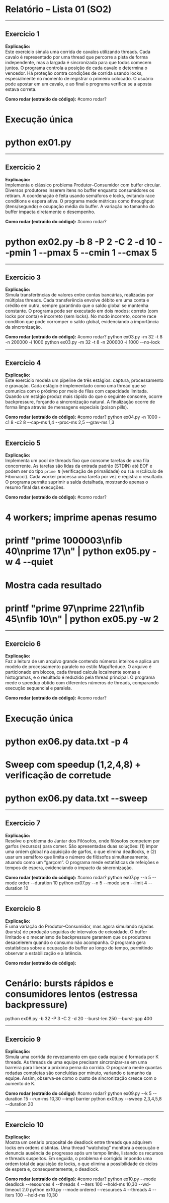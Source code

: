 # Relatório – Lista 01 (SO2)

---

## Exercício 1

**Explicação:**  
Este exercício simula uma corrida de cavalos utilizando threads. Cada cavalo é representado por uma thread que percorre a pista de forma independente, mas a largada é sincronizada para que todos comecem juntos. O programa controla a posição de cada cavalo e determina o vencedor. Há proteção contra condições de corrida usando locks, especialmente no momento de registrar o primeiro colocado. O usuário pode apostar em um cavalo, e ao final o programa verifica se a aposta estava correta.

**Como rodar (extraído do código):**
#como rodar? 
# Execução única
#     python ex01.py

---

## Exercício 2

**Explicação:**  
Implementa o clássico problema Produtor–Consumidor com buffer circular. Diversos produtores inserem itens no buffer enquanto consumidores os retiram. A coordenação é feita usando semáforos e locks, evitando race conditions e espera ativa. O programa mede métricas como throughput (itens/segundo) e ocupação média do buffer. A variação no tamanho do buffer impacta diretamente o desempenho.

**Como rodar (extraído do código):**
#como rodar? 
#     python ex02.py -b 8 -P 2 -C 2 -d 10 --pmin 1 --pmax 5 --cmin 1 --cmax 5

---

## Exercício 3

**Explicação:**  
Simula transferências de valores entre contas bancárias, realizadas por múltiplas threads. Cada transferência envolve débito em uma conta e crédito em outra, sempre garantindo que o saldo global se mantenha constante. O programa pode ser executado em dois modos: correto (com locks por conta) e incorreto (sem locks). No modo incorreto, ocorre race condition que pode corromper o saldo global, evidenciando a importância da sincronização.

**Como rodar (extraído do código):**
#como rodar? 
python ex03.py -m 32 -t 8 -n 200000 -i 1000
python ex03.py -m 32 -t 8 -n 200000 -i 1000 --no-lock

---

## Exercício 4

**Explicação:**  
Este exercício modela um pipeline de três estágios: captura, processamento e gravação. Cada estágio é implementado como uma thread que se comunica com o próximo por meio de filas com capacidade limitada. Quando um estágio produz mais rápido do que o seguinte consome, ocorre backpressure, forçando a sincronização natural. A finalização ocorre de forma limpa através de mensagens especiais (poison pills).

**Como rodar (extraído do código):**
#como rodar? 
python ex04.py -n 1000 -c1 8 -c2 8 --cap-ms 1,4 --proc-ms 2,5 --grav-ms 1,3

---

## Exercício 5

**Explicação:**  
Implementa um pool de threads fixo que consome tarefas de uma fila concorrente. As tarefas são lidas da entrada padrão (STDIN) até EOF e podem ser do tipo `prime N` (verificação de primalidade) ou `fib N` (cálculo de Fibonacci). Cada worker processa uma tarefa por vez e registra o resultado. O programa permite suprimir a saída detalhada, mostrando apenas o resumo final das execuções.

**Como rodar (extraído do código):**
#como rodar? 
# 4 workers; imprime apenas resumo
# printf "prime 1000003\nfib 40\nprime 17\n" | python ex05.py -w 4 --quiet
#
# Mostra cada resultado
# printf "prime 97\nprime 221\nfib 45\nfib 10\n" | python ex05.py -w 2

---

## Exercício 6

**Explicação:**  
Faz a leitura de um arquivo grande contendo números inteiros e aplica um modelo de processamento paralelo no estilo Map/Reduce. O arquivo é particionado em blocos, cada thread calcula localmente somas e histogramas, e o resultado é reduzido pela thread principal. O programa mede o speedup obtido com diferentes números de threads, comparando execução sequencial e paralela.

**Como rodar (extraído do código):**
#como rodar? 
# Execução única
#     python ex06.py data.txt -p 4
#
# Sweep com speedup (1,2,4,8) + verificação de corretude
#     python ex06.py data.txt --sweep

---

## Exercício 7

**Explicação:**  
Resolve o problema do Jantar dos Filósofos, onde filósofos competem por garfos (recursos) para comer. São apresentadas duas soluções: (1) impor uma ordem global na aquisição de garfos, o que elimina deadlocks, e (2) usar um semáforo que limita o número de filósofos simultaneamente, atuando como um “garçom”. O programa mede estatísticas de refeições e tempos de espera, evidenciando o impacto da sincronização.

**Como rodar (extraído do código):**
#como rodar? 
python ex07.py --n 5 --mode order --duration 10
python ex07.py --n 5 --mode sem --limit 4 --duration 10

---

## Exercício 8

**Explicação:**  
É uma variação do Produtor–Consumidor, mas agora simulando rajadas (bursts) de produção seguidas de intervalos de ociosidade. O buffer limitado e o mecanismo de backpressure garantem que os produtores desacelerem quando o consumo não acompanha. O programa gera estatísticas sobre a ocupação do buffer ao longo do tempo, permitindo observar a estabilização e a latência.

**Como rodar (extraído do código):**
# Cenário: bursts rápidos e consumidores lentos (estressa backpressure)
python ex08.py -b 32 -P 3 -C 2 -d 20 --burst-len 250 --burst-gap 400

---

## Exercício 9

**Explicação:**  
Simula uma corrida de revezamento em que cada equipe é formada por K threads. As threads de uma equipe precisam sincronizar-se em uma barreira para liberar a próxima perna da corrida. O programa mede quantas rodadas completas são concluídas por minuto, variando o tamanho da equipe. Assim, observa-se como o custo de sincronização cresce com o aumento de K.

**Como rodar (extraído do código):**
#como rodar? 
python ex09.py --k 5 --duration 15 --run-ms 10,30 --impl barrier
python ex09.py --sweep 2,3,4,5,8 --duration 20

---

## Exercício 10

**Explicação:**  
Mostra um cenário proposital de deadlock entre threads que adquirem locks em ordens distintas. Uma thread “watchdog” monitora a execução e denuncia ausência de progresso após um tempo limite, listando os recursos e threads suspeitos. Em seguida, o problema é corrigido impondo uma ordem total de aquisição de locks, o que elimina a possibilidade de ciclos de espera e, consequentemente, o deadlock.

**Como rodar (extraído do código):**
#como rodar? 
python ex10.py --mode deadlock --resources 4 --threads 4 --iters 100 --hold-ms 10,30 --wd-timeout 2.0
python ex10.py --mode ordered  --resources 4 --threads 4 --iters 100 --hold-ms 10,30
